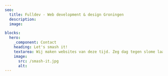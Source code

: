 ```yaml
---
seo:
  title: Fulldev - Web development & design Groningen
  description:
  image:

blocks:
  hero:
    _component: Contact
    heading: Let's smash it!
    textarea: Wij maken websites van deze tijd. Zeg dag tegen slome laadtijd, irritante plugins en slechte communicatie.
    image:
      src: /smash-it.jpg
      alt:
---
```


